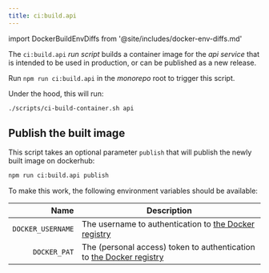 ```yaml
--- 
title: ci:build.api
---
```


import DockerBuildEnvDiffs from '@site/includes/docker-env-diffs.md'

The `ci:build.api` _run script_ builds a container image for the _api service_
that is intended to be used in production, or can be published as a new release.

Run `npm run ci:build.api` in the _monorepo_ root to trigger this script.

Under the hood, this will run:

```sh title="Terminal"
./scripts/ci-build-container.sh api
```

## Publish the built image

This script takes an optional parameter `publish` that will publish the newly
built image on dockerhub:

```sh title="Terminal"
npm run ci:build.api publish
```

To make this work, the following environment variables should be available:

| Name | Description |
| ----:| ----------- |
| `DOCKER_USERNAME` | The username to authentication to [the Docker registry][dockerhub] |
| `DOCKER_PAT` | The (personal access) token to authentication to [the Docker registry][dockerhub] |


<DockerBuildEnvDiffs />

[dockerhub]: https://hub.docker.com/

